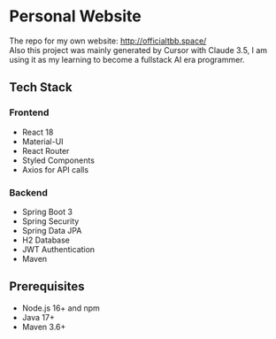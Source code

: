 # Personal Website

The repo for my own website: http://officialtbb.space/ \
Also this project was mainly generated by Cursor with Claude 3.5, I am using it as my learning to become a fullstack AI era programmer.

## Tech Stack

### Frontend
- React 18
- Material-UI
- React Router
- Styled Components
- Axios for API calls

### Backend
- Spring Boot 3
- Spring Security
- Spring Data JPA
- H2 Database
- JWT Authentication
- Maven

## Prerequisites

- Node.js 16+ and npm
- Java 17+
- Maven 3.6+